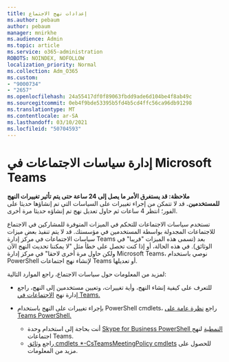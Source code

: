 ```yaml
---
title: إعدادات نهج الاجتماع
ms.author: pebaum
author: pebaum
manager: mnirkhe
ms.audience: Admin
ms.topic: article
ms.service: o365-administration
ROBOTS: NOINDEX, NOFOLLOW
localization_priority: Normal
ms.collection: Adm_O365
ms.custom:
- "9000734"
- "2657"
ms.openlocfilehash: 24a55417df0f89063fbdd9ade6d104be4f8ab49c
ms.sourcegitcommit: 0eb4f9bde53395b5fd4b5cd4ffc56ca96db91298
ms.translationtype: MT
ms.contentlocale: ar-SA
ms.lasthandoff: 03/10/2021
ms.locfileid: "50704593"
---
```

# <a name="manage-meeting-policies-in-microsoft-teams"></a>إدارة سياسات الاجتماعات في Microsoft Teams

**ملاحظة: قد يستغرق الأمر ما يصل إلى 24 ساعة حتى يتم تأثير تغييرات النهج للمستخدمين.** قد لا تتمكن من إجراء تغييرات على السياسات التي تم إنشاؤها حديثا على الفور؛ انتظر 4 ساعات ثم حاول تعديل نهج تم إنشاؤه حديثا مرة أخرى.

تستخدم سياسات الاجتماعات للتحكم في الميزات المتوفرة للمشاركين في الاجتماع للاجتماعات المجدولة بواسطة المستخدمين في مؤسستك. قد لا يتم تنفيذ بعض ميزات سياسات الاجتماعات في مركز إدارة Teams بعد (تسمى هذه الميزات "قريبا" في الوثائق). في هذه الحالة، أو إذا كنت تحصل على خطأ مثل "لا يمكننا تحديث النهج الآن ولكن حاول مرة أخرى لاحقا" في مركز إدارة Microsoft Teams، نوصي باستخدام PowerShell لإنشاء نهج اجتماعات Teams أو تعديلها. 

لمزيد من المعلومات حول سياسات الاجتماع، راجع الموارد التالية:

- للتعرف على كيفية إنشاء النهج، وأية تغييرات، وتعيين مستخدمين إلى النهج، راجع إدارة نهج [الاجتماعات في Teams.](https://docs.microsoft.com/microsoftteams/meeting-policies-in-teams)

- بإجراء تغييرات على النهج باستخدام PowerShell cmdlets، راجع [نظرة عامة على Teams PowerShell.](https://docs.microsoft.com/microsoftteams/teams-powershell-overview) 
    - أنت بحاجة إلى استخدام وحدة [Skype for Business PowerShell النمطية](https://docs.microsoft.com/skypeforbusiness/set-up-your-computer-for-windows-powershell/download-and-install-the-skype-for-business-online-connector) لنهج اجتماعات Teams. 
    - راجع [وثائق cmdlets *-CsTeamsMeetingPolicy cmdlets](https://docs.microsoft.com/search/?search=CsTeamsMeetingPolicy&view=skype-ps) للحصول على مزيد من المعلومات.

